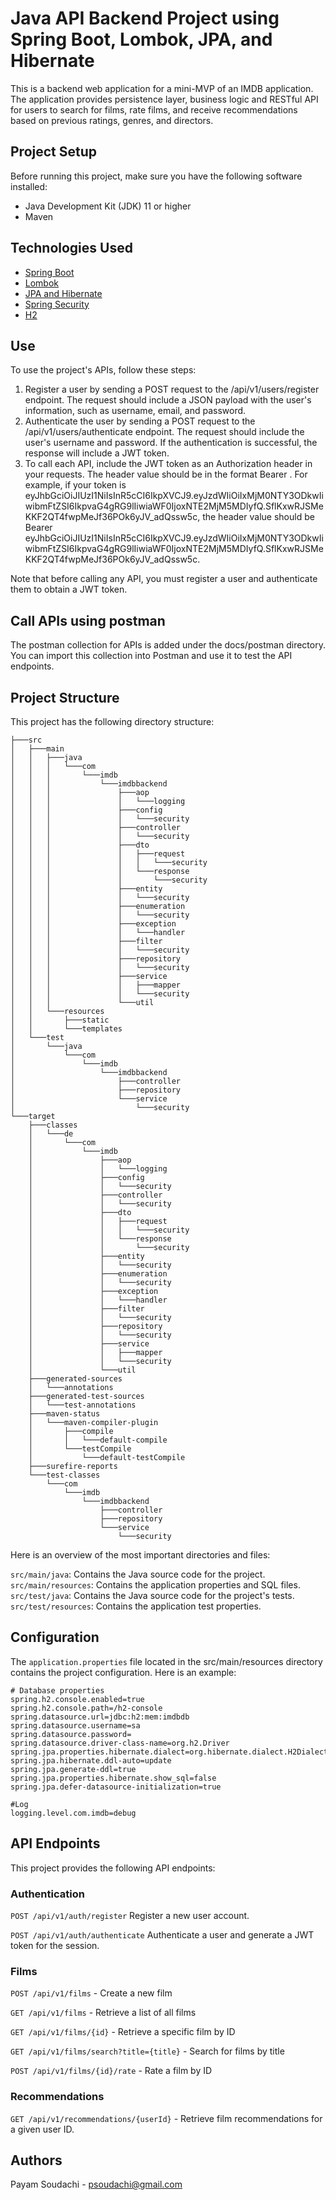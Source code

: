 # Java API Backend Project using Spring Boot, Lombok, JPA, and Hibernate
This is a backend web application for a mini-MVP of an IMDB application. The application provides persistence layer, business logic and RESTful API for users to search for films, rate films, and receive recommendations based on previous ratings, genres, and directors.

## Project Setup
Before running this project, make sure you have the following software installed:
- Java Development Kit (JDK) 11 or higher
- Maven

## Technologies Used
- [Spring Boot](https://spring.io/projects/spring-boot)
- [Lombok](https://projectlombok.org/)
- [JPA and Hibernate](https://hibernate.org/)
- [Spring Security](https://spring.io/projects/spring-security)
- [H2](https://www.h2database.com)

## Use
To use the project's APIs, follow these steps:

1. Register a user by sending a POST request to the /api/v1/users/register endpoint. The request should include a JSON payload with the user's information, such as username, email, and password.
2. Authenticate the user by sending a POST request to the /api/v1/users/authenticate endpoint. The request should include the user's username and password. If the authentication is successful, the response will include a JWT token.
3. To call each API, include the JWT token as an Authorization header in your requests. The header value should be in the format Bearer <token>. For example, if your token is eyJhbGciOiJIUzI1NiIsInR5cCI6IkpXVCJ9.eyJzdWIiOiIxMjM0NTY3ODkwIiwibmFtZSI6IkpvaG4gRG9lIiwiaWF0IjoxNTE2MjM5MDIyfQ.SflKxwRJSMeKKF2QT4fwpMeJf36POk6yJV_adQssw5c, the header value should be Bearer eyJhbGciOiJIUzI1NiIsInR5cCI6IkpXVCJ9.eyJzdWIiOiIxMjM0NTY3ODkwIiwibmFtZSI6IkpvaG4gRG9lIiwiaWF0IjoxNTE2MjM5MDIyfQ.SflKxwRJSMeKKF2QT4fwpMeJf36POk6yJV_adQssw5c.

Note that before calling any API, you must register a user and authenticate them to obtain a JWT token.

## Call APIs using postman
The postman collection for APIs is added under the docs/postman directory. You can import this collection into Postman and use it to test the API endpoints.

## Project Structure
This project has the following directory structure:
```
├───src
│   ├───main
│   │   ├───java
│   │   │   └───com
│   │   │       └───imdb
│   │   │           └───imdbbackend
│   │   │               ├───aop
│   │   │               │   └───logging
│   │   │               ├───config
│   │   │               │   └───security
│   │   │               ├───controller
│   │   │               │   └───security
│   │   │               ├───dto
│   │   │               │   ├───request
│   │   │               │   │   └───security
│   │   │               │   └───response
│   │   │               │       └───security
│   │   │               ├───entity
│   │   │               │   └───security
│   │   │               ├───enumeration
│   │   │               │   └───security
│   │   │               ├───exception
│   │   │               │   └───handler
│   │   │               ├───filter
│   │   │               │   └───security
│   │   │               ├───repository
│   │   │               │   └───security
│   │   │               ├───service
│   │   │               │   ├───mapper
│   │   │               │   └───security
│   │   │               └───util
│   │   └───resources
│   │       ├───static
│   │       └───templates
│   └───test
│       └───java
│           └───com
│               └───imdb
│                   └───imdbbackend
│                       ├───controller
│                       ├───repository
│                       └───service
│                           └───security
└───target
    ├───classes
    │   └───de
    │       └───com
    │           └───imdb
    │               ├───aop
    │               │   └───logging
    │               ├───config
    │               │   └───security
    │               ├───controller
    │               │   └───security
    │               ├───dto
    │               │   ├───request
    │               │   │   └───security
    │               │   └───response
    │               │       └───security
    │               ├───entity
    │               │   └───security
    │               ├───enumeration
    │               │   └───security
    │               ├───exception
    │               │   └───handler
    │               ├───filter
    │               │   └───security
    │               ├───repository
    │               │   └───security
    │               ├───service
    │               │   ├───mapper
    │               │   └───security
    │               └───util
    ├───generated-sources
    │   └───annotations
    ├───generated-test-sources
    │   └───test-annotations
    ├───maven-status
    │   └───maven-compiler-plugin
    │       ├───compile
    │       │   └───default-compile
    │       └───testCompile
    │           └───default-testCompile
    ├───surefire-reports
    └───test-classes
        └───com
            └───imdb
                └───imdbbackend
                    ├───controller
                    ├───repository
                    └───service
                        └───security

```

Here is an overview of the most important directories and files:

`src/main/java`: Contains the Java source code for the project.
`src/main/resources`: Contains the application properties and SQL files.
`src/test/java`: Contains the Java source code for the project's tests.
`src/test/resources`: Contains the application test properties.


## Configuration
The `application.properties` file located in the src/main/resources directory contains the project configuration. Here is an example:

```properties
# Database properties
spring.h2.console.enabled=true
spring.h2.console.path=/h2-console
spring.datasource.url=jdbc:h2:mem:imdbdb
spring.datasource.username=sa
spring.datasource.password=
spring.datasource.driver-class-name=org.h2.Driver
spring.jpa.properties.hibernate.dialect=org.hibernate.dialect.H2Dialect
spring.jpa.hibernate.ddl-auto=update
spring.jpa.generate-ddl=true
spring.jpa.properties.hibernate.show_sql=false
spring.jpa.defer-datasource-initialization=true

#Log
logging.level.com.imdb=debug

```

## API Endpoints
This project provides the following API endpoints:

### Authentication
`POST /api/v1/auth/register`
Register a new user account.

`POST /api/v1/auth/authenticate`
Authenticate a user and generate a JWT token for the session.

### Films
`POST /api/v1/films` - Create a new film

`GET /api/v1/films` - Retrieve a list of all films

`GET /api/v1/films/{id}` - Retrieve a specific film by ID

`GET /api/v1/films/search?title={title}` - Search for films by title

`POST /api/v1/films/{id}/rate` - Rate a film by ID

### Recommendations
`GET /api/v1/recommendations/{userId}` - Retrieve film recommendations for a given user ID.


## Authors
Payam Soudachi - psoudachi@gmail.com